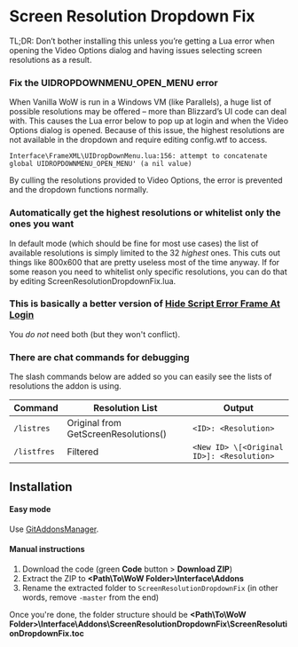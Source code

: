 # Screen Resolution Dropdown Fix
TL;DR: Don’t bother installing this unless you’re getting a Lua error when opening the Video Options dialog and having issues selecting screen resolutions as a result.

### Fix the UIDROPDOWNMENU_OPEN_MENU error
When Vanilla WoW is run in a Windows VM (like Parallels), a huge list of possible resolutions may be offered – more than Blizzard’s UI code can deal with. This causes the Lua error below to pop up at login and when the Video Options dialog is opened. Because of this issue, the highest resolutions are not available in the dropdown and require editing config.wtf to access.

`Interface\FrameXML\UIDropDownMenu.lua:156: attempt to concatenate global UIDROPDOWNMENU_OPEN_MENU' (a nil value)`

By culling the resolutions provided to Video Options, the error is prevented and the dropdown functions normally.

### Automatically get the highest resolutions or whitelist only the ones you want

In default mode (which should be fine for most use cases) the list of available resolutions is simply limited to the 32 *highest* ones. This cuts out things like 800x600 that are pretty useless most of the time anyway. If for some reason you need to whitelist only specific resolutions, you can do that by editing ScreenResolutionDropdownFix.lua.

### This is basically a better version of [Hide Script Error Frame At Login](https://github.com/veechs/HideScriptErrorFrameAtLogin/)
You *do not* need both (but they won't conflict).

### There are chat commands for debugging
The slash commands below are added so you can easily see the lists of resolutions the addon is using.

| Command | Resolution List | Output |
| --- | --- | --- |
| `/listres` | Original from GetScreenResolutions() | `<ID>: <Resolution>` | 
| `/listfres` | Filtered  | `<New ID> \[<Original ID>]: <Resolution>` |

## Installation

#### Easy mode

Use [GitAddonsManager](https://woblight.gitlab.io/overview/gitaddonsmanager/).

#### Manual instructions

1. Download the code (green **Code** button > **Download ZIP**)
2. Extract the ZIP to **<Path\To\WoW Folder>\Interface\Addons**
3. Rename the extracted folder to `ScreenResolutionDropdownFix` (in other words, remove `-master` from the end)

Once you're done, the folder structure should be **<Path\To\WoW Folder>\Interface\Addons\ScreenResolutionDropdownFix\ScreenResolutionDropdownFix.toc**

